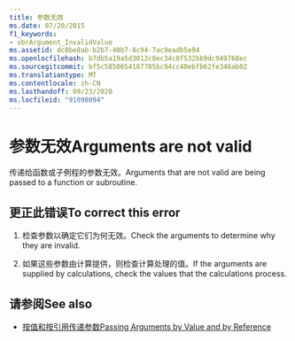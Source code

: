 ```yaml
---
title: 参数无效
ms.date: 07/20/2015
f1_keywords:
- vbrArgument_InvalidValue
ms.assetid: dc0be8ab-b2b7-40b7-8c94-7ac9eadb5e94
ms.openlocfilehash: b7db5a19a5d3012c0ec34c8f532bb9dc949768ec
ms.sourcegitcommit: bf5c5850654187705bc94cc40ebfb62fe346ab02
ms.translationtype: MT
ms.contentlocale: zh-CN
ms.lasthandoff: 09/23/2020
ms.locfileid: "91098094"
---
```

# <a name="arguments-are-not-valid"></a><span data-ttu-id="bb87f-102">参数无效</span><span class="sxs-lookup"><span data-stu-id="bb87f-102">Arguments are not valid</span></span>

<span data-ttu-id="bb87f-103">传递给函数或子例程的参数无效。</span><span class="sxs-lookup"><span data-stu-id="bb87f-103">Arguments that are not valid are being passed to a function or subroutine.</span></span>  
  
## <a name="to-correct-this-error"></a><span data-ttu-id="bb87f-104">更正此错误</span><span class="sxs-lookup"><span data-stu-id="bb87f-104">To correct this error</span></span>  
  
1. <span data-ttu-id="bb87f-105">检查参数以确定它们为何无效。</span><span class="sxs-lookup"><span data-stu-id="bb87f-105">Check the arguments to determine why they are invalid.</span></span>  
  
2. <span data-ttu-id="bb87f-106">如果这些参数由计算提供，则检查计算处理的值。</span><span class="sxs-lookup"><span data-stu-id="bb87f-106">If the arguments are supplied by calculations, check the values that the calculations process.</span></span>  
  
## <a name="see-also"></a><span data-ttu-id="bb87f-107">请参阅</span><span class="sxs-lookup"><span data-stu-id="bb87f-107">See also</span></span>

- [<span data-ttu-id="bb87f-108">按值和按引用传递参数</span><span class="sxs-lookup"><span data-stu-id="bb87f-108">Passing Arguments by Value and by Reference</span></span>](../programming-guide/language-features/procedures/passing-arguments-by-value-and-by-reference.md)
